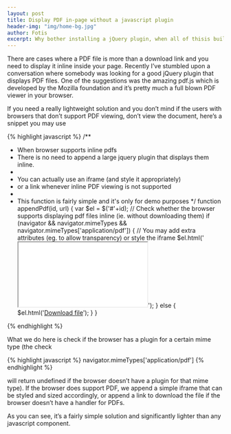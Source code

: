 ```yaml
---
layout: post
title: Display PDF in-page without a javascript plugin
header-img: "img/home-bg.jpg"
author: Fotis
excerpt: Why bother installing a jQuery plugin, when all of thisis built right inside the browser?
---
```



There are cases where a PDF file is more than a download link and you need to display it inline inside your page. Recently I’ve stumbled upon a conversation where somebody was looking for a good jQuery plugin that displays PDF files. One of the suggestions was the amazing pdf.js which is developed by the Mozilla foundation and it’s pretty much a full blown PDF viewer in your browser.

If you need a really lightweight solution and you don’t mind if the users with browsers that don’t support PDF viewing, don’t view the document, here’s a snippet you may use

{% highlight javascript %}
/**
 * When browser supports inline pdfs
 * There is no need to append a large jquery plugin that displays them inline.
 *
 * You can actually use an iframe (and style it appropriately)
 * or a link whenever inline PDF viewing is not supported
 *
 * This function is fairly simple and it's only for demo purposes
 */
function appendPdf(id, url) {
    var $el = $('#'+id);
    // Check whether the browser supports displaying pdf files inline (ie. without downloading them)
    if (navigator && navigator.mimeTypes && navigator.mimeTypes['application/pdf']) {
        // You may add extra attributes (eg. to allow transparency) or style the iframe
        $el.html('<iframe src="'+url+'"></iframe>');
    } else {
        $el.html('<a href="'+url+'">Download file</a>');
    }
 }

{% endhighlight %}

What we do here is check if the browser has a plugin for a certain mime type (the check

{% highlight javascript %}
navigator.mimeTypes['application/pdf']
{% endhighlight %}

will return undefined if the browser doesn’t have a plugin for that mime type). If the browser does support PDF, we append a simple iframe that can be styled and sized accordingly, or append a link to download the file if the browser doesn’t have a handler for PDFs.

As you can see, it’s a fairly simple solution and significantly lighter than any javascript component.
